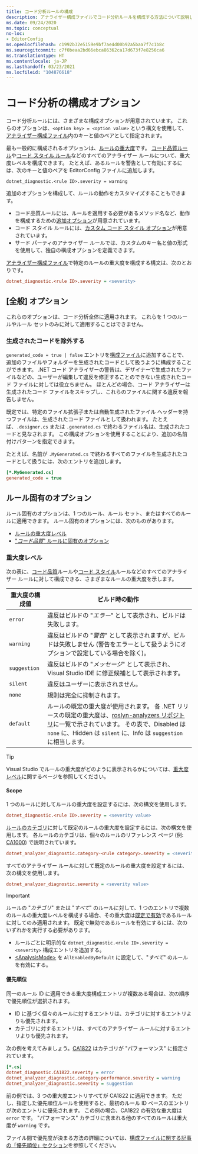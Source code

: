```yaml
---
title: コード分析ルールの構成
description: アナライザー構成ファイルでコード分析ルールを構成する方法について説明します。
ms.date: 09/24/2020
ms.topic: conceptual
no-loc:
- EditorConfig
ms.openlocfilehash: c1992b32e5159e9bf7ae4d00b92a5baa7f7c1b8c
ms.sourcegitcommit: c7f0beaa2bd66ebca86362ca17d673f7e8256ca6
ms.translationtype: HT
ms.contentlocale: ja-JP
ms.lasthandoff: 03/23/2021
ms.locfileid: "104876618"
---
```

# <a name="configuration-options-for-code-analysis"></a>コード分析の構成オプション

コード分析ルールには、さまざまな構成オプションが用意されています。 これらのオプションは、`<option key> = <option value>` という構文を使用して、[アナライザー構成ファイル](configuration-files.md)内のキーと値のペアとして指定されます。

最も一般的に構成されるオプションは、[ルールの重大度](#severity-level)です。 [コード品質ルール](quality-rules/index.md)や[コード スタイル ルール](style-rules/index.md)などのすべてのアナライザー ルールについて、重大度レベルを構成できます。 たとえば、あるルールを警告として有効にするには、次のキーと値のペアを EditorConfig ファイルに追加します。

`dotnet_diagnostic.<rule ID>.severity = warning`

追加のオプションを構成して、ルールの動作をカスタマイズすることもできます。

- コード品質ルールには、ルールを適用する必要があるメソッド名など、動作を構成するための[追加オプション](code-quality-rule-options.md)が用意されています。
- コード スタイル ルールには、[カスタム コード スタイル オプション](code-style-rule-options.md)が用意されています。
- サード パーティのアナライザー ルールでは、カスタムのキー名と値の形式を使用して、独自の構成オプションを定義できます。

[アナライザー構成ファイル](configuration-files.md)で特定のルールの重大度を構成する構文は、次のとおりです。

```ini
dotnet_diagnostic.<rule ID>.severity = <severity>
```

## <a name="general-options"></a>[全般] オプション

これらのオプションは、コード分析全体に適用されます。 これらを 1 つのルールやルール セットのみに対して適用することはできません。

### <a name="exclude-generated-code"></a>生成されたコードを除外する

`generated_code = true | false` エントリを[構成ファイル](configuration-files.md)に追加することで、追加のファイルやフォルダーを生成されたコードとして扱うように構成することができます。 .NET コード アナライザーの警告は、デザイナーで生成されたファイルなどの、ユーザーが編集して違反を修正することのできない生成されたコード ファイルに対しては役立ちません。 ほとんどの場合、コード アナライザーは生成されたコード ファイルをスキップし、これらのファイルに関する違反を報告しません。

既定では、特定のファイル拡張子または自動生成されたファイル ヘッダーを持つファイルは、生成されたコード ファイルとして扱われます。 たとえば、`.designer.cs` または `.generated.cs` で終わるファイル名は、生成されたコードと見なされます。 この構成オプションを使用することにより、追加の名前付けパターンを指定できます。

たとえば、名前が `.MyGenerated.cs` で終わるすべてのファイルを生成されたコードとして扱うには、次のエントリを追加します。

```ini
[*.MyGenerated.cs]
generated_code = true
```

## <a name="rule-specific-options"></a>ルール固有のオプション

ルール固有のオプションは、1 つのルール、ルール セット、またはすべてのルールに適用できます。 ルール固有のオプションには、次のものがあります。

- [ルールの重大度レベル](#severity-level)
- ["*コード品質*" ルールに固有のオプション](code-quality-rule-options.md)

### <a name="severity-level"></a>重大度レベル

次の表に、[コード品質](quality-rules/index.md)ルールや[コード スタイル](style-rules/index.md)ルールなどのすべてのアナライザー ルールに対して構成できる、さまざまなルールの重大度を示します。

| 重大度の構成値 | ビルド時の動作 |
|-|-|
| `error` | 違反はビルドの "*エラー*" として表示され、ビルドは失敗します。|
| `warning` | 違反はビルドの "*警告*" として表示されますが、ビルドは失敗しません (警告をエラーとして扱うようにオプションで設定している場合を除く)。 |
| `suggestion` | 違反はビルドの "*メッセージ*" として表示され、Visual Studio IDE に修正候補として表示されます。 |
| `silent` | 違反はユーザーに表示されません。 |
| `none` | 規則は完全に抑制されます。 |
| `default` | ルールの既定の重大度が使用されます。 各 .NET リリースの既定の重大度は、[roslyn-analyzers リポジトリ](https://github.com/dotnet/roslyn-analyzers/blob/main/src/NetAnalyzers/Core/AnalyzerReleases.Shipped.md)に一覧で示されています。 その表で、Disabled は `none` に、Hidden は `silent` に、Info は `suggestion` に相当します。 |

> [!TIP]
> Visual Studio でルールの重大度がどのように表示されるかについては、[重大度レベル](/visualstudio/ide/editorconfig-language-conventions#severity-levels)に関するページを参照してください。

#### <a name="scope"></a>Scope

1 つのルールに対してルールの重大度を設定するには、次の構文を使用します。

```ini
dotnet_diagnostic.<rule ID>.severity = <severity value>
```

[ルールのカテゴリ](categories.md)に対して既定のルールの重大度を設定するには、次の構文を使用します。 各ルールのカテゴリは、個々のルールのリファレンス ページ (例: [CA1000](quality-rules/ca1000.md)) で説明されています。

```ini
dotnet_analyzer_diagnostic.category-<rule category>.severity = <severity value>
```

すべてのアナライザー ルールに対して既定のルールの重大度を設定するには、次の構文を使用します。

```ini
dotnet_analyzer_diagnostic.severity = <severity value>
```

> [!IMPORTANT]
> ルールの "*カテゴリ*" または "*すべて*" のルールに対して、1 つのエントリで複数のルールの重大度レベルを構成する場合、その重大度は[既定で有効](https://github.com/dotnet/roslyn-analyzers/blob/main/src/NetAnalyzers/Core/AnalyzerReleases.Shipped.md)であるルールに対してのみ適用されます。 既定で無効であるルールを有効にするには、次のいずれかを実行する必要があります。
>
> - ルールごとに明示的な `dotnet_diagnostic.<rule ID>.severity = <severity>` 構成エントリを追加する。
> - [\<AnalysisMode>](../../core/project-sdk/msbuild-props.md#analysismode) を `AllEnabledByDefault` に設定して、"*すべて*" のルールを有効にする。

#### <a name="precedence"></a>優先順位

同一のルール ID に適用できる重大度構成エントリが複数ある場合は、次の順序で優先順位が選択されます。

- ID に基づく個々のルールに対するエントリは、カテゴリに対するエントリよりも優先されます。
- カテゴリに対するエントリは、すべてのアナライザー ルールに対するエントリよりも優先されます。

次の例を考えてみましょう。[CA1822](/visualstudio/code-quality/ca1822) はカテゴリが "パフォーマンス" に指定されています。

```ini
[*.cs]
dotnet_diagnostic.CA1822.severity = error
dotnet_analyzer_diagnostic.category-performance.severity = warning
dotnet_analyzer_diagnostic.severity = suggestion
```

前の例では、3 つの重大度エントリすべてが CA1822 に適用できます。 ただし、指定した優先順位ルールを使用すると、最初のルール ID ベースのエントリが次のエントリに優先されます。 この例の場合、CA1822 の有効な重大度は `error` です。 "パフォーマンス" カテゴリに含まれる他のすべてのルールは重大度が `warning` です。

ファイル間で優先度が決まる方法の詳細については、[構成ファイルに関する記事の「優先順位」セクション](configuration-files.md#precedence)を参照してください。
